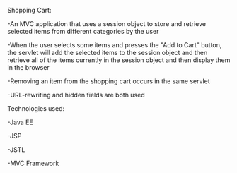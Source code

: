 Shopping Cart:

-An MVC application that uses a session object to store and retrieve selected items from different categories by the user

-When the user selects some items and presses the "Add to Cart" button, the servlet will add the selected items to the session object and then retrieve all of the items currently in the session object and then display them in the browser

-Removing an item from the shopping cart occurs in the same servlet

-URL-rewriting and hidden fields are both used


Technologies used:

-Java EE

-JSP

-JSTL

-MVC Framework
